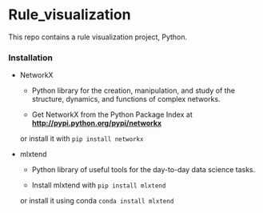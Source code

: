 # Rule_visualization 
This repo contains a rule visualization project, Python.

### Installation
* NetworkX

  * Python library for the creation, manipulation, and study of the structure, dynamics, and functions of complex networks.

  * Get NetworkX from the Python Package Index at **http://pypi.python.org/pypi/networkx** 
  
  or install it with ```pip install networkx```

* mlxtend

  * Python library of useful tools for the day-to-day data science tasks.

  * Install mlxtend with ```pip install mlxtend```
  
  or install it using conda ```conda install mlxtend```
